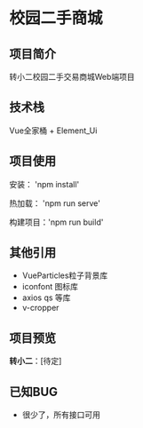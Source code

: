 # 校园二手商城
## 项目简介
转小二校园二手交易商城Web端项目
## 技术栈
Vue全家桶 + Element_Ui
## 项目使用

安装： 'npm install'

热加载： 'npm run serve'

构建项目：'npm run build'

## 其他引用
- VueParticles粒子背景库
- iconfont 图标库
- axios qs 等库
- v-cropper
## 项目预览
**转小二**：[待定]
## 已知BUG
- 很少了，所有接口可用
